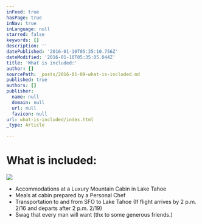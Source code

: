 ```yaml
---
inFeed: true
hasPage: true
inNav: true
inLanguage: null
starred: false
keywords: []
description: ''
datePublished: '2016-01-10T05:35:10.756Z'
dateModified: '2016-01-10T05:35:05.044Z'
title: 'What is included:'
author: []
sourcePath: _posts/2016-01-09-what-is-included.md
published: true
authors: []
publisher:
  name: null
  domain: null
  url: null
  favicon: null
url: what-is-included/index.html
_type: Article

---
```

# What is included:
![](https://s3-us-west-2.amazonaws.com/the-grid-img/p/2c867a4d90517af26350cdab92c9c8c9e7163f1d.jpg)

* Accommodations at a Luxury Mountain Cabin in Lake Tahoe
* Meals at cabin prepared by a Personal Chef
* Transportation to and from SFO to Lake Tahoe (If flight arrives by 2 p.m. 2/16 and departs after 2 p.m. 2/19) 
* Swag that every man will want (thx to some generous friends.)